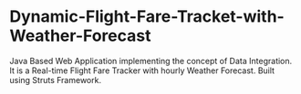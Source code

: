 # Dynamic-Flight-Fare-Tracket-with-Weather-Forecast
Java Based Web Application implementing the concept of Data Integration. It is a Real-time Flight Fare Tracker with hourly Weather Forecast. Built using Struts Framework.
